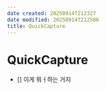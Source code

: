 ```yaml
---
date created: 20250914T212327
date modified: 20250914T212506
title: QuickCapture
---
```


# QuickCapture

- [] 이게 뭐ㅓ하는 거지
